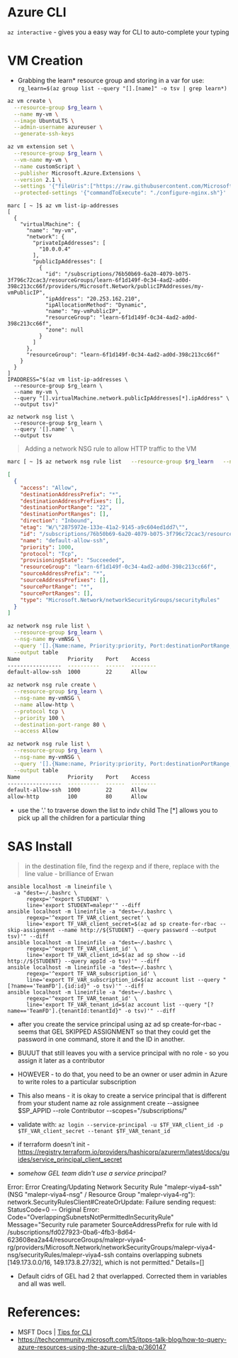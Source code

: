 # Azure CLI #

`az interactive` - gives you a easy way for CLI to auto-complete your typing 

# VM Creation 

- Grabbing the learn* resource group and storing in a var for use: `rg_learn=$(az group list --query "[].[name]" -o tsv | grep learn*)`

```bash
az vm create \
  --resource-group $rg_learn \
  --name my-vm \
  --image UbuntuLTS \
  --admin-username azureuser \
  --generate-ssh-keys

az vm extension set \
  --resource-group $rg_learn \
  --vm-name my-vm \
  --name customScript \
  --publisher Microsoft.Azure.Extensions \
  --version 2.1 \
  --settings '{"fileUris":["https://raw.githubusercontent.com/MicrosoftDocs/mslearn-welcome-to-azure/master/configure-nginx.sh"]}' \
  --protected-settings '{"commandToExecute": "./configure-nginx.sh"}'
```

```
marc [ ~ ]$ az vm list-ip-addresses
[
  {
    "virtualMachine": {
      "name": "my-vm",
      "network": {
        "privateIpAddresses": [
          "10.0.0.4"
        ],
        "publicIpAddresses": [
          {
            "id": "/subscriptions/76b50b69-6a20-4079-b075-3f796c72cac3/resourceGroups/learn-6f1d149f-0c34-4ad2-ad0d-398c213cc66f/providers/Microsoft.Network/publicIPAddresses/my-vmPublicIP",
            "ipAddress": "20.253.162.210",
            "ipAllocationMethod": "Dynamic",
            "name": "my-vmPublicIP",
            "resourceGroup": "learn-6f1d149f-0c34-4ad2-ad0d-398c213cc66f",
            "zone": null
          }
        ]
      },
      "resourceGroup": "learn-6f1d149f-0c34-4ad2-ad0d-398c213cc66f"
    }
  }
]
IPADDRESS="$(az vm list-ip-addresses \
  --resource-group $rg_learn \
  --name my-vm \
  --query "[].virtualMachine.network.publicIpAddresses[*].ipAddress" \
  --output tsv)"

az network nsg list \
  --resource-group $rg_learn \
  --query '[].name' \
  --output tsv
```
> Adding a network NSG rule to allow HTTP traffic to the VM 
```bash 
marc [ ~ ]$ az network nsg rule list   --resource-group $rg_learn   --nsg-name my-vmNSG
```
```json
[
  {
    "access": "Allow",
    "destinationAddressPrefix": "*",
    "destinationAddressPrefixes": [],
    "destinationPortRange": "22",
    "destinationPortRanges": [],
    "direction": "Inbound",
    "etag": "W/\"2875972e-133e-41a2-9145-a9c604ed1dd7\"",
    "id": "/subscriptions/76b50b69-6a20-4079-b075-3f796c72cac3/resourceGroups/learn-6f1d149f-0c34-4ad2-ad0d-398c213cc66f/providers/Microsoft.Network/networkSecurityGroups/my-vmNSG/securityRules/default-allow-ssh",
    "name": "default-allow-ssh",
    "priority": 1000,
    "protocol": "Tcp",
    "provisioningState": "Succeeded",
    "resourceGroup": "learn-6f1d149f-0c34-4ad2-ad0d-398c213cc66f",
    "sourceAddressPrefix": "*",
    "sourceAddressPrefixes": [],
    "sourcePortRange": "*",
    "sourcePortRanges": [],
    "type": "Microsoft.Network/networkSecurityGroups/securityRules"
  }
]
```

```bash
az network nsg rule list \
  --resource-group $rg_learn \
  --nsg-name my-vmNSG \
  --query '[].{Name:name, Priority:priority, Port:destinationPortRange, Access:access}' \
  --output table
Name               Priority    Port    Access
-----------------  ----------  ------  --------
default-allow-ssh  1000        22      Allow

az network nsg rule create \
  --resource-group $rg_learn \
  --nsg-name my-vmNSG \
  --name allow-http \
  --protocol tcp \
  --priority 100 \
  --destination-port-range 80 \
  --access Allow

az network nsg rule list \
  --resource-group $rg_learn \
  --nsg-name my-vmNSG \
  --query '[].{Name:name, Priority:priority, Port:destinationPortRange, Access:access}' \
  --output table
Name               Priority    Port    Access
-----------------  ----------  ------  --------
default-allow-ssh  1000        22      Allow
allow-http         100         80      Allow
```


 - use the '.' to traverse down the list to indv child The [*] allows you to pick up all the children for a particular thing
# SAS Install 
> in the destination file, find the regexp and if there, replace with the line value - brilliance of Erwan 
```
ansible localhost -m lineinfile \
  -a "dest=~/.bashrc \
      regexp='^export STUDENT' \
      line='export STUDENT=malepr'" --diff
ansible localhost -m lineinfile -a "dest=~/.bashrc \
      regexp='^export TF_VAR_client_secret' \
      line='export TF_VAR_client_secret=$(az ad sp create-for-rbac --skip-assignment --name http://${STUDENT} --query password --output tsv)'" --diff
ansible localhost -m lineinfile -a "dest=~/.bashrc \
      regexp='^export TF_VAR_client_id' \
      line='export TF_VAR_client_id=$(az ad sp show --id http://${STUDENT} --query appId -o tsv)'" --diff
ansible localhost -m lineinfile -a "dest=~/.bashrc \
      regexp='^export TF_VAR_subscription_id' \
      line='export TF_VAR_subscription_id=$(az account list --query "[?name=='TeamFD'].{id:id}" -o tsv)'" --diff
ansible localhost -m lineinfile -a "dest=~/.bashrc \
      regexp='^export TF_VAR_tenant_id' \
      line='export TF_VAR_tenant_id=$(az account list --query "[?name=='TeamFD'].{tenantId:tenantId}" -o tsv)'" --diff
```
- after you create the service principal using az ad sp create-for-rbac - seems that GEL SKIPPED ASSIGNMENT so that they could get the password in one command, store it and the ID in another. 
- BUUUT that still leaves you with a service principal with no role - so you assign it later as a contributor 
- HOWEVER - to do that, you need to be an owner or user admin in Azure to write roles to a particular subscription 
- This also means - it is okay to create a service principal that is different from your student name 
az role assignment create --assignee $SP_APPID --role Contributor --scopes="/subscriptions/"

- validate with: `az login --service-principal -u $TF_VAR_client_id -p $TF_VAR_client_secret --tenant $TF_VAR_tenant_id`
- if terraform doesn't init - https://registry.terraform.io/providers/hashicorp/azurerm/latest/docs/guides/service_principal_client_secret 
- *somehow GEL team didn't use a service principal?* 


Error: Error Creating/Updating Network Security Rule "malepr-viya4-ssh" (NSG "malepr-viya4-nsg" / Resource Group "malepr-viya4-rg"): 
    network.SecurityRulesClient#CreateOrUpdate: Failure sending request: StatusCode=0 -- 
    Original Error: Code="OverlappingSubnetsNotPermittedInSecurityRule" 
    Message="Security rule parameter SourceAddressPrefix for rule with Id 
    /subscriptions/fd027923-0ba6-4fb3-8d64-623608ea2a44/resourceGroups/malepr-viya4-rg/providers/Microsoft.Network/networkSecurityGroups/malepr-viya4-nsg/securityRules/malepr-viya4-ssh 
    contains overlapping subnets [149.173.0.0/16, 149.173.8.27/32], which is not permitted." Details=[]
- Default cidrs of GEL had 2 that overlapped. Corrected them in variables and all was well. 

# References: 
- MSFT Docs | [Tips for CLI](https://learn.microsoft.com/en-us/cli/azure/use-cli-effectively?tabs=bash%2Cbash2)
- https://techcommunity.microsoft.com/t5/itops-talk-blog/how-to-query-azure-resources-using-the-azure-cli/ba-p/360147 